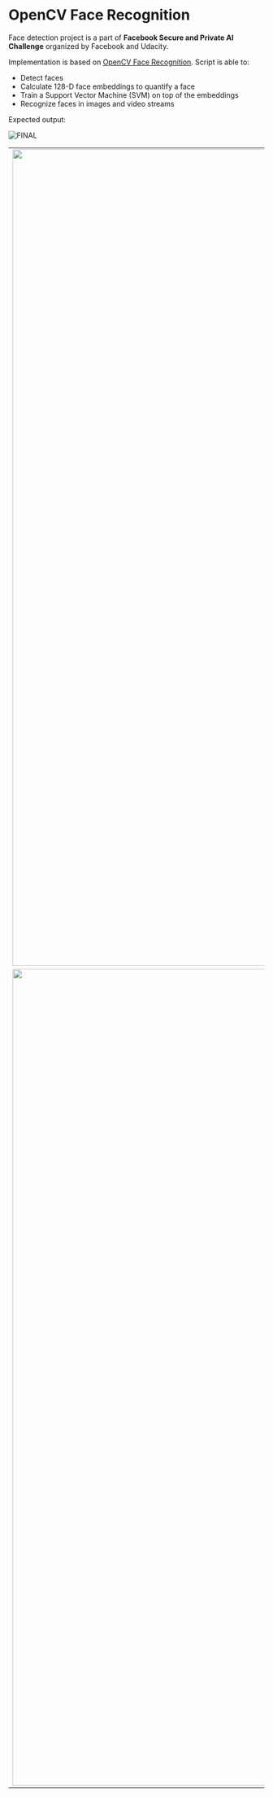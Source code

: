 # OpenCV Face Recognition
Face detection project is a part of **Facebook Secure and Private AI Challenge** organized by Facebook and Udacity.

Implementation is based on [OpenCV Face Recognition](https://www.pyimagesearch.com/2018/09/24/opencv-face-recognition/). Script is able to:
- Detect faces
- Calculate 128-D face embeddings to quantify a face
- Train a Support Vector Machine (SVM) on top of the embeddings
- Recognize faces in images and video streams

Expected output:

![FINAL](https://user-images.githubusercontent.com/7014697/62843579-b96f9480-bc6f-11e9-8453-e5352f529263.JPG)

| | |
|:-------------------------:|:-------------------------:|
|<img width="1604" alt="screen shot FINAL1" src="https://user-images.githubusercontent.com/7014697/62843580-b96f9480-bc6f-11e9-9701-75b5474e85ed.jpg"> |  <img width="1604" alt="screen shot FINAL2" src="https://user-images.githubusercontent.com/7014697/62843581-b96f9480-bc6f-11e9-9a60-5deaea68dbe8.jpg">|
|<img width="1604" alt="screen shot FINAL3" src="https://user-images.githubusercontent.com/7014697/62843582-ba082b00-bc6f-11e9-8fb0-59d924be2f03.jpg">  |  <img width="1604" alt="screen shot FINAL4" src="https://user-images.githubusercontent.com/7014697/62843578-b96f9480-bc6f-11e9-9816-be0e66eab988.jpg">|
